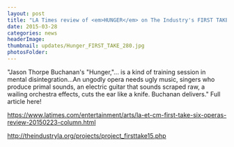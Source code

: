 ```yaml
---
layout: post
title: "LA Times review of <em>HUNGER</em> on The Industry's FIRST TAKE:"
date: 2015-03-28
categories: news
headerImage:
thumbnail: updates/Hunger_FIRST_TAKE_280.jpg
photosFolder:
---
```


"Jason Thorpe Buchanan's "Hunger,"... is a kind of training session in mental disintegration...An ungodly opera needs ugly music, singers who produce primal sounds, an electric guitar that sounds scraped raw, a wailing orchestra effects, cuts the ear like a knife. Buchanan delivers." Full article here!

https://www.latimes.com/entertainment/arts/la-et-cm-first-take-six-operas-review-20150223-column.html

http://theindustryla.org/projects/project_firsttake15.php
